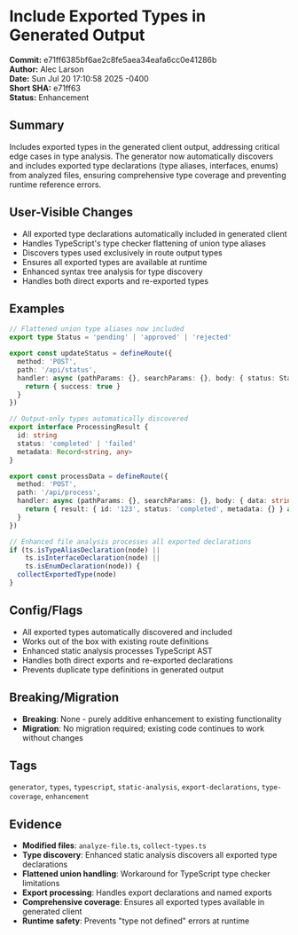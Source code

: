 # Include Exported Types in Generated Output

**Commit:** e71ff6385bf6ae2c8fe5aea34eafa6cc0e41286b  
**Author:** Alec Larson  
**Date:** Sun Jul 20 17:10:58 2025 -0400  
**Short SHA:** e71ff63  
**Status:** Enhancement

## Summary

Includes exported types in the generated client output, addressing critical edge cases in type analysis. The generator now automatically discovers and includes exported type declarations (type aliases, interfaces, enums) from analyzed files, ensuring comprehensive type coverage and preventing runtime reference errors.

## User-Visible Changes

- All exported type declarations automatically included in generated client
- Handles TypeScript's type checker flattening of union type aliases
- Discovers types used exclusively in route output types
- Ensures all exported types are available at runtime
- Enhanced syntax tree analysis for type discovery
- Handles both direct exports and re-exported types

## Examples

```ts
// Flattened union type aliases now included
export type Status = 'pending' | 'approved' | 'rejected'

export const updateStatus = defineRoute({
  method: 'POST',
  path: '/api/status',
  handler: async (pathParams: {}, searchParams: {}, body: { status: Status }) => {
    return { success: true }
  }
})

// Output-only types automatically discovered
export interface ProcessingResult {
  id: string
  status: 'completed' | 'failed'
  metadata: Record<string, any>
}

export const processData = defineRoute({
  method: 'POST',
  path: '/api/process',
  handler: async (pathParams: {}, searchParams: {}, body: { data: string }) => {
    return { result: { id: '123', status: 'completed', metadata: {} } as ProcessingResult }
  }
})

// Enhanced file analysis processes all exported declarations
if (ts.isTypeAliasDeclaration(node) || 
    ts.isInterfaceDeclaration(node) || 
    ts.isEnumDeclaration(node)) {
  collectExportedType(node)
}
```

## Config/Flags

- All exported types automatically discovered and included
- Works out of the box with existing route definitions
- Enhanced static analysis processes TypeScript AST
- Handles both direct exports and re-exported declarations
- Prevents duplicate type definitions in generated output

## Breaking/Migration

- **Breaking**: None - purely additive enhancement to existing functionality
- **Migration**: No migration required; existing code continues to work without changes

## Tags

`generator`, `types`, `typescript`, `static-analysis`, `export-declarations`, `type-coverage`, `enhancement`

## Evidence

- **Modified files**: `analyze-file.ts`, `collect-types.ts`
- **Type discovery**: Enhanced static analysis discovers all exported type declarations
- **Flattened union handling**: Workaround for TypeScript type checker limitations
- **Export processing**: Handles export declarations and named exports
- **Comprehensive coverage**: Ensures all exported types available in generated client
- **Runtime safety**: Prevents "type not defined" errors at runtime